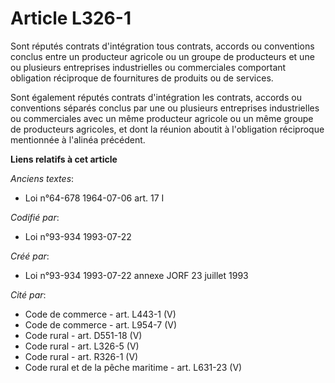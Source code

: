 # Article L326-1

Sont réputés contrats d'intégration tous contrats, accords ou conventions conclus entre un producteur agricole ou un groupe
de producteurs et une ou plusieurs entreprises industrielles ou commerciales comportant obligation réciproque de fournitures
de produits ou de services.

Sont également réputés contrats d'intégration les contrats, accords ou conventions séparés conclus par une ou plusieurs
entreprises industrielles ou commerciales avec un même producteur agricole ou un même groupe de producteurs agricoles, et
dont la réunion aboutit à l'obligation réciproque mentionnée à l'alinéa précédent.

**Liens relatifs à cet article**

_Anciens textes_:

  - Loi n°64-678 1964-07-06 art. 17 I

_Codifié par_:

  - Loi n°93-934 1993-07-22

_Créé par_:

  - Loi n°93-934 1993-07-22 annexe JORF 23 juillet 1993

_Cité par_:

  - Code de commerce - art. L443-1 (V)
  - Code de commerce - art. L954-7 (V)
  - Code rural - art. D551-18 (V)
  - Code rural - art. L326-5 (V)
  - Code rural - art. R326-1 (V)
  - Code rural et de la pêche maritime - art. L631-23 (V)
